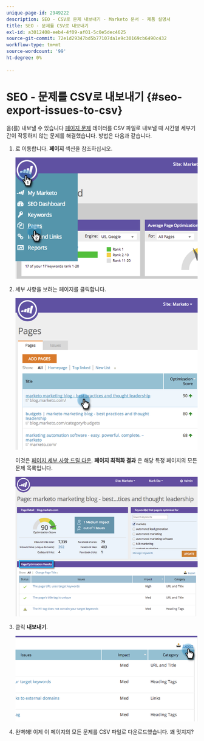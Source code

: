```yaml
---
unique-page-id: 2949222
description: SEO - CSV로 문제 내보내기 - Marketo 문서 - 제품 설명서
title: SEO - 문제를 CSV로 내보내기
exl-id: a3012408-eeb4-4f09-af01-5c0e5dec4625
source-git-commit: 72e1d29347bd5b77107da1e9c30169cb6490c432
workflow-type: tm+mt
source-wordcount: '99'
ht-degree: 0%

---
```


# SEO - 문제를 CSV로 내보내기 {#seo-export-issues-to-csv}

을(를) 내보낼 수 있습니다 [페이지 문제](/help/marketo/product-docs/additional-apps/seo/pages/seo-understanding-pages.md) 데이터를 CSV 파일로 내보낼 때 시간별 세부기간이 작동하지 않는 문제를 해결했습니다. 방법은 다음과 같습니다.

1. 로 이동합니다. **페이지** 섹션을 참조하십시오.

   ![](assets/image2014-9-18-13-3a16-3a5.png)

1. 세부 사항을 보려는 페이지를 클릭합니다.

   ![](assets/image2014-9-18-13-3a16-3a8.png)

   이것은 [페이지 세부 사항 드릴 다운](/help/marketo/product-docs/additional-apps/seo/pages/seo-using-the-page-detail-drill-down.md). **페이지 최적화 결과** 은 해당 특정 페이지의 모든 문제 목록입니다.

   ![](assets/image2014-9-18-13-3a16-3a12.png)

1. 클릭 **내보내기**.

   ![](assets/image2014-9-18-13-3a16-3a39.png)

1. 완벽해! 이제 이 페이지의 모든 문제를 CSV 파일로 다운로드했습니다. 꽤 멋지지?

